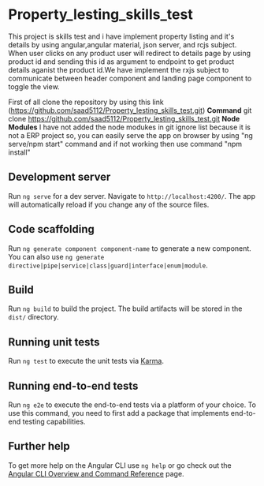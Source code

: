 # Property_lesting_skills_test
  This project is skills test and i have implement property listing and it's details by using angular,angular material, json server, and rcjs subject.
  When user clicks on any product user will redirect to details page by using product id and sending this id as argument to endpoint to get product details aganist 
  the product id.We have implement the rxjs subject to communicate between header component and landing page component to toggle the view.
  
  First of all clone the repository by using this link (https://github.com/saad5112/Property_lesting_skills_test.git)
  **Command** 
  git clone https://github.com/saad5112/Property_lesting_skills_test.git
  **Node Modules**
   I have not added the node modukes in git ignore list because it is not a ERP project so, you can easily serve the app on browser by using "ng serve/npm start" command and if not working then use command "npm install"
   
## Development server

Run `ng serve` for a dev server. Navigate to `http://localhost:4200/`. The app will automatically reload if you change any of the source files.

## Code scaffolding

Run `ng generate component component-name` to generate a new component. You can also use `ng generate directive|pipe|service|class|guard|interface|enum|module`.

## Build

Run `ng build` to build the project. The build artifacts will be stored in the `dist/` directory.

## Running unit tests

Run `ng test` to execute the unit tests via [Karma](https://karma-runner.github.io).

## Running end-to-end tests

Run `ng e2e` to execute the end-to-end tests via a platform of your choice. To use this command, you need to first add a package that implements end-to-end testing capabilities.

## Further help

To get more help on the Angular CLI use `ng help` or go check out the [Angular CLI Overview and Command Reference](https://angular.io/cli) page.
